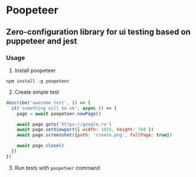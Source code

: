 # Poopeteer

## Zero-configuration library for ui testing based on puppeteer and jest

### Usage

1. Install poopeteer

```
npm install -g poopeteer
```

2. Create simple test

```js
describe('awesome test', () => {
  it('something will be ok', async () => {
    page = await poopeteer.newPage()

    await page.goto('https://google.ru')
    await page.setViewport({ width: 1026, height: 768 })
    await page.screenshot({path: 'create.png', fullPage: true})

    await page.close()
  })
})

```

3. Run tests with `poopeteer` command
